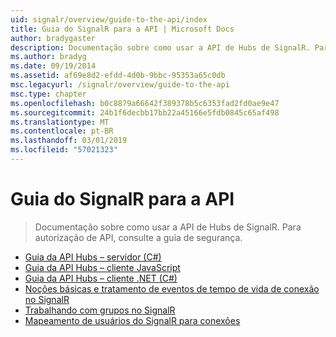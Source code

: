 ```yaml
---
uid: signalr/overview/guide-to-the-api/index
title: Guia do SignalR para a API | Microsoft Docs
author: bradygaster
description: Documentação sobre como usar a API de Hubs de SignalR. Para autorização de API, consulte a guia de segurança.
ms.author: bradyg
ms.date: 09/19/2014
ms.assetid: af69e8d2-efdd-4d0b-9bbc-95353a65c0db
msc.legacyurl: /signalr/overview/guide-to-the-api
msc.type: chapter
ms.openlocfilehash: b0c8879a66642f389378b5c6353fad2fd0ae9e47
ms.sourcegitcommit: 24b1f6decbb17bb22a45166e5fdb0845c65af498
ms.translationtype: MT
ms.contentlocale: pt-BR
ms.lasthandoff: 03/01/2019
ms.locfileid: "57021323"
---
```

<a name="signalr-guide-to-the-api"></a>Guia do SignalR para a API
====================
> Documentação sobre como usar a API de Hubs de SignalR. Para autorização de API, consulte a guia de segurança.


- [Guia da API Hubs – servidor (C#)](hubs-api-guide-server.md)
- [Guia da API Hubs – cliente JavaScript](hubs-api-guide-javascript-client.md)
- [Guia da API Hubs – cliente .NET (C#)](hubs-api-guide-net-client.md)
- [Noções básicas e tratamento de eventos de tempo de vida de conexão no SignalR](handling-connection-lifetime-events.md)
- [Trabalhando com grupos no SignalR](working-with-groups.md)
- [Mapeamento de usuários do SignalR para conexões](mapping-users-to-connections.md)
